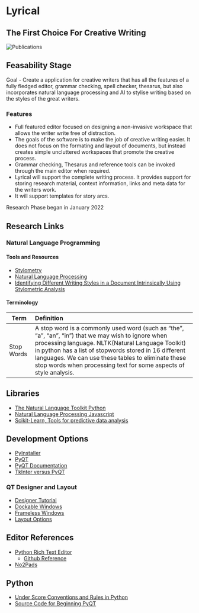 # Lyrical
## The First Choice For Creative Writing

![Publications](https://github.com/johnosbb/Lyrical/blob/main/Lyrical.png?raw=true)

## Feasability Stage
Goal - Create a application for creative writers that has all the features of a fully fledged editor, grammar checking, spell checker, thesarus, but also incorporates natural language processing and AI to stylise writing based on the styles of the great writers.

### Features
- Full featured editor focused on designing a non-invasive workspace that allows the writer write free of distraction.
- The goals of the software is to make the job of creative writing easier. It does not focus on the formating and layout of documents, but instead creates simple uncluttered workspaces that promote the creative process.
- Grammar checking, Thesarus and reference tools can be invoked through the main editor when required.
- Lyrical will support the complete writing process. It provides support for storing research material, context information, links and meta data for the writers work.
- It will support templates for story arcs.



Research Phase began in January 2022

## Research Links

### Natural Language Programming

#### Tools and Resources
- [Stylometry](https://en.wikipedia.org/wiki/Stylometry)
- [Natural Language Processing](https://en.wikipedia.org/wiki/Natural_language_processing)
- [Identifying Different Writing Styles in a Document Intrinsically Using Stylometric Analysis](https://github.com/Hassaan-Elahi/Writing-Styles-Classification-Using-Stylometric-Analysis)

#### Terminology

| Term | Definition  |
| --- | :-- |
| Stop Words | A stop word is a commonly used word (such as “the”, “a”, “an”, “in”) that we may wish to ignore when processing language. NLTK(Natural Language Toolkit) in python has a list of stopwords stored in 16 different languages. We can use these tables to eliminate these stop words when processing text for some aspects of style analysis.

## Libraries
- [The Natural Language Toolkit Python](https://www.nltk.org/)
- [Natural Language Processing Javascript](https://www.kommunicate.io/blog/nlp-libraries-node-javascript/)
- [Scikit-Learn, Tools for predictive data analysis](https://scikit-learn.org/stable/index.html)

## Development Options
- [PyInstaller](https://pypi.org/project/pyinstaller/)
- [PyQT](https://pythonbasics.org/install-pyqt/)
- [PyQT Documentation](https://doc.qt.io/qtforpython/contents.html)
- [TkInter versus PyQT](https://dm4rnde.com/py-gui-soluts-tkinter-comp-to-pyqt5)

### QT Designer and Layout
- [Designer Tutorial](https://realpython.com/qt-designer-python/#getting-started-with-qt-designer)
- [Dockable Windows](https://www.tutorialspoint.com/pyqt5/pyqt5_qdockwidget.htm)
- [Frameless Windows](https://www.youtube.com/watch?v=bJBwSyHUobg)
- [Layout Options](https://realpython.com/python-pyqt-layout/)

## Editor References
- [Python Rich Text Editor](https://www.pythonguis.com/examples/python-rich-text-editor/)
  - [Github Reference](https://github.com/Macmillan2004/My-Microsoft-Word)
- [No2Pads](https://www.pythonguis.com/examples/python-notepad-clone/)

## Python
- [Under Score Conventions and Rules in Python](https://ericplayground.com/2019/03/26/underscore-naming-convention-in-python/)
- [Source Code for Beginning PyQT](https://github.com/Apress/beginning-pyqt)
